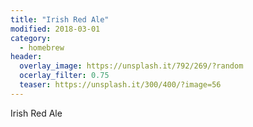 ```yaml
---
title: "Irish Red Ale"
modified: 2018-03-01
category:
  - homebrew
header:
  overlay_image: https://unsplash.it/792/269/?random
  ocerlay_filter: 0.75
  teaser: https://unsplash.it/300/400/?image=56
---
```


Irish Red Ale